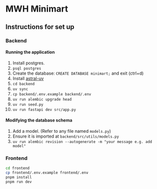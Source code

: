 # MWH Minimart

## Instructions for set up

### Backend

#### Running the application

1. Install postgres.
2. `psql postgres`
3. Create the database: `CREATE DATABASE minimart;` and exit (ctrl+d)
4. Install [astral-uv](https://github.com/astral-sh/uv)
5. `cd backend`
6. `uv sync`
7. `cp backend/.env.example backend/.env`
8. `uv run alembic upgrade head`
9. `uv run seed.py`
10. `uv run fastapi dev src/app.py`

#### Modifying the database schema

1. Add a model. (Refer to any file named `models.py`)
2. Ensure it is imported at `backend/src/utils/models.py`
3. `uv run alembic revision --autogenerate -m "your message e.g. add model"`

### Frontend

```bash
cd frontend
cp frontend/.env.example frontend/.env
pnpm install
pnpm run dev
```
